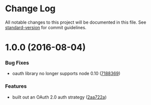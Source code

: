 # Change Log

All notable changes to this project will be documented in this file. See [standard-version](https://github.com/conventional-changelog/standard-version) for commit guidelines.

<a name="1.0.0"></a>
# 1.0.0 (2016-08-04)


### Bug Fixes

* oauth library no longer supports node 0.10 ([7188369](https://github.com/npm/npme-auth-oauth2/commit/7188369))


### Features

* built out an OAuth 2.0 auth strategy ([2aa722a](https://github.com/npm/npme-auth-oauth2/commit/2aa722a))
